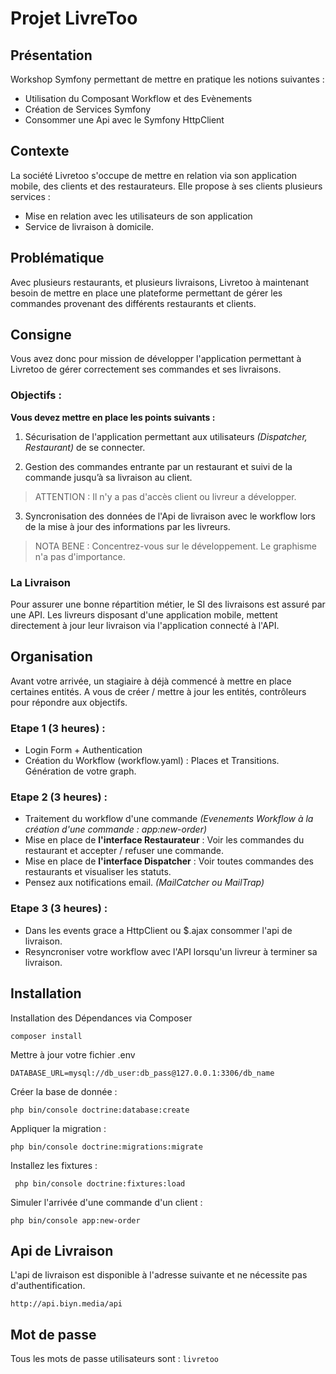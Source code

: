 # Projet LivreToo

## Présentation

Workshop Symfony permettant de mettre en pratique les notions suivantes :

 - Utilisation du Composant Workflow et des Evènements
 - Création de Services Symfony
 - Consommer une Api avec le Symfony HttpClient

## Contexte

La société Livretoo s'occupe de mettre en relation via son application mobile, des clients et des restaurateurs. Elle propose à ses clients plusieurs services :

 - Mise en relation avec les utilisateurs de son application
 - Service de livraison à domicile.

## Problématique

Avec plusieurs restaurants, et plusieurs livraisons, Livretoo à maintenant besoin de mettre en place une plateforme permettant de gérer les commandes provenant des différents restaurants et clients.

## Consigne

Vous avez donc pour mission de développer l'application permettant à Livretoo de gérer correctement ses commandes et ses livraisons.

### Objectifs :

**Vous devez mettre en place les points suivants :**

 1. Sécurisation de l'application permettant aux utilisateurs *(Dispatcher, Restaurant)* de se connecter.
 
 2. Gestion des commandes entrante par un restaurant et  suivi de la commande jusqu’à sa livraison au client.

> ATTENTION : Il n'y a pas d'accès client ou livreur a développer.

 3. Syncronisation des données de l'Api de livraison avec le workflow lors de la mise à jour des informations par les livreurs.

> NOTA BENE : Concentrez-vous sur le développement. Le graphisme n'a pas d'importance.


### La Livraison

Pour assurer une bonne répartition métier, le SI des livraisons est assuré par une API.
Les livreurs disposant d'une application mobile, mettent directement à jour leur livraison via l'application connecté à l'API.

## Organisation

Avant votre arrivée, un stagiaire à déjà commencé à mettre en place certaines entités. 
A vous de créer / mettre à jour les entités, contrôleurs pour répondre aux objectifs.

### Etape 1 (3 heures) :

- Login Form + Authentication
- Création du Workflow (workflow.yaml) : Places et Transitions. Génération de votre graph.

### Etape 2 (3 heures) :

- Traitement du workflow d'une commande *(Evenements Workflow à la création d'une commande : app:new-order)*
- Mise en place de **l'interface Restaurateur** : Voir les commandes du restaurant et accepter / refuser une commande.
- Mise en place de **l'interface Dispatcher** : Voir toutes commandes des restaurants et visualiser les statuts.
- Pensez aux notifications email. *(MailCatcher ou MailTrap)*

### Etape 3 (3 heures) :

- Dans les events grace a HttpClient ou $.ajax consommer l'api de livraison.
- Resyncroniser votre workflow avec l'API lorsqu'un livreur à terminer sa livraison.

## Installation

Installation des Dépendances via Composer

    composer install

Mettre à jour votre fichier .env

    DATABASE_URL=mysql://db_user:db_pass@127.0.0.1:3306/db_name

Créer la base de donnée :

    php bin/console doctrine:database:create

Appliquer la migration :

    php bin/console doctrine:migrations:migrate

Installez les fixtures :

     php bin/console doctrine:fixtures:load

Simuler l'arrivée d'une commande d'un client :

    php bin/console app:new-order


## Api de Livraison

L'api de livraison est disponible à l'adresse suivante et ne nécessite pas d'authentification.

    http://api.biyn.media/api

## Mot de passe

Tous les mots de passe utilisateurs sont : `livretoo`
